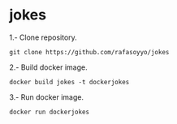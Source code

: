 # jokes

1.- Clone repository.
````
git clone https://github.com/rafasoyyo/jokes
````


2.- Build docker image.
````
docker build jokes -t dockerjokes
````


3.- Run docker image.
````
docker run dockerjokes
````